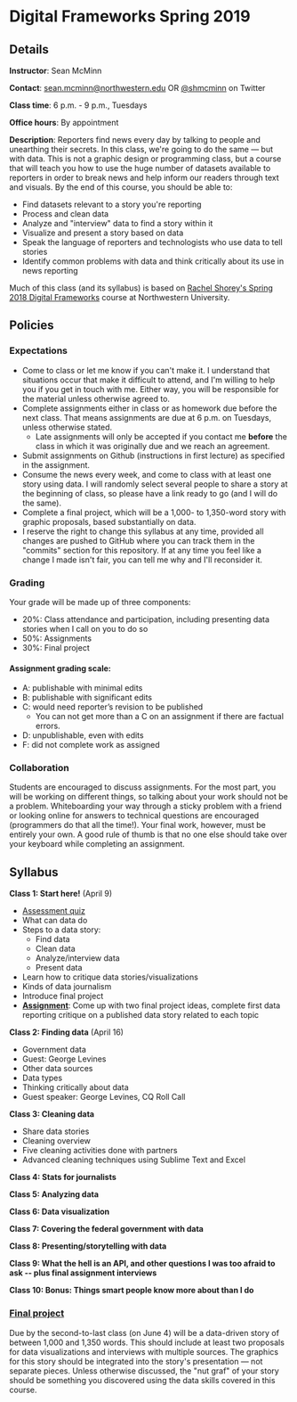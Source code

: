 # Digital Frameworks Spring 2019

## Details

**Instructor**: Sean McMinn

**Contact**: sean.mcminn@northwestern.edu OR [@shmcminn](http://www.twitter.com/shmcminn) on Twitter

**Class time**: 6 p.m. - 9 p.m., Tuesdays

**Office hours**: By appointment

**Description**: Reporters find news every day by talking to people and unearthing their secrets. In this class, we're going to do the same — but with data. This is not a graphic design or programming class, but a course that will teach you how to use the huge number of datasets available to reporters in order to break news and help inform our readers through text and visuals. By the end of this course, you should be able to:

* Find datasets relevant to a story you're reporting
* Process and clean data
* Analyze and "interview" data to find a story within it
* Visualize and present a story based on data
* Speak the language of reporters and technologists who use data to tell stories
* Identify common problems with data and think critically about its use in news reporting

Much of this class (and its syllabus) is based on [Rachel Shorey's Spring 2018 Digital Frameworks](https://github.com/rshorey/digitalframeworks-spring18) course at Northwestern University.


## Policies

### Expectations

* Come to class or let me know if you can't make it. I understand that situations occur that make it difficult to attend, and I'm willing to help you if you get in touch with me. Either way, you will be responsible for the material unless otherwise agreed to.
* Complete assignments either in class or as homework due before the next class. That means assignments are due at 6 p.m. on Tuesdays, unless otherwise stated.
   * Late assignments will only be accepted if you contact me **before** the class in which it was originally due and we reach an agreement. 
* Submit assignments on Github (instructions in first lecture) as specified in the assignment.
* Consume the news every week, and come to class with at least one story using data. I will randomly select several people to share a story at the beginning of class, so please have a link ready to go (and I will do the same). 
* Complete a final project, which will be a 1,000- to 1,350-word story with graphic proposals, based substantially on data. 
* I reserve the right to change this syllabus at any time, provided all changes are pushed to GitHub where you can track them in the "commits" section for this repository. If at any time you feel like a change I made isn't fair, you can tell me why and I'll reconsider it.


### Grading

Your grade will be made up of three components:

* 20%: Class attendance and participation, including presenting data stories when I call on you to do so
* 50%: Assignments
* 30%: Final project

#### Assignment grading scale:
* A: publishable with minimal edits
* B: publishable with significant edits
* C: would need reporter’s revision to be published
   * You can not get more than a C on an assignment if there are factual errors.
* D: unpublishable, even with edits 
* F: did not complete work as assigned



### Collaboration

Students are encouraged to discuss assignments. For the most part, you will be working on different things, so talking about your work should not be a problem. Whiteboarding your way through a sticky problem with a friend or looking online for answers to technical questions are encouraged (programmers do that all the time!). Your final work, however, must be entirely your own. A good rule of thumb is that no one else should take over your keyboard while completing an assignment.

## Syllabus

**Class 1: Start here!** (April 9)
* [Assessment quiz](https://docs.google.com/forms/d/e/1FAIpQLSdedIUAUMuAeiMLaqgDMY5AEdxZnw70r2VzO-n3goUja-pWdQ/viewform)
* What can data do
* Steps to a data story:
   * Find data
   * Clean data
   * Analyze/interview data
   * Present data
* Learn how to critique data stories/visualizations
* Kinds of data journalism
* Introduce final project
* **[Assignment](https://github.com/shmcminn/digitalframeworks-spring19/blob/master/class1/assignment1.md)**: Come up with two final project ideas, complete first data reporting critique on a published data story related to each topic

**Class 2: Finding data** (April 16)
* Government data
* Guest: George Levines
* Other data sources
* Data types
* Thinking critically about data
* Guest speaker: George Levines, CQ Roll Call

**Class 3: Cleaning data**
- Share data stories
- Cleaning overview
- Five cleaning activities done with partners
- Advanced cleaning techniques using Sublime Text and Excel

**Class 4: Stats for journalists**

**Class 5: Analyzing data** 

**Class 6: Data visualization**

**Class 7: Covering the federal government with data**

**Class 8: Presenting/storytelling with data**

**Class 9: What the hell is an API, and other questions I was too afraid to ask -- plus final assignment interviews** 

**Class 10: Bonus: Things smart people know more about than I do** 

### [Final project](finalproject.md)

Due by the second-to-last class (on June 4) will be a data-driven story of between 1,000 and 1,350 words. This should include at least two proposals for data visualizations and interviews with multiple sources. The graphics for this story should be integrated into the story's presentation — not separate pieces. Unless otherwise discussed, the "nut graf" of your story should be something you discovered using the data skills covered in this course. 